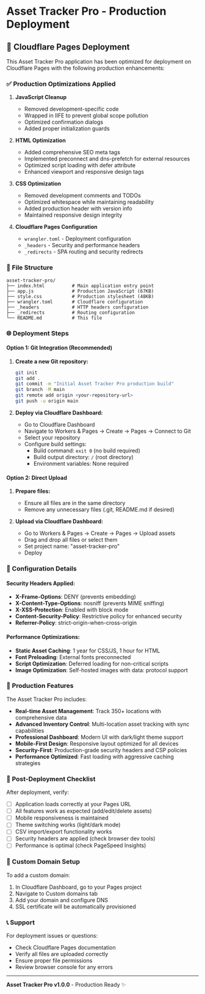 # Asset Tracker Pro - Production Deployment

## 🚀 Cloudflare Pages Deployment

This Asset Tracker Pro application has been optimized for deployment on Cloudflare Pages with the following production enhancements:

### ✅ Production Optimizations Applied

1. **JavaScript Cleanup**
   - Removed development-specific code
   - Wrapped in IIFE to prevent global scope pollution
   - Optimized confirmation dialogs
   - Added proper initialization guards

2. **HTML Optimization**
   - Added comprehensive SEO meta tags
   - Implemented preconnect and dns-prefetch for external resources
   - Optimized script loading with defer attribute
   - Enhanced viewport and responsive design tags

3. **CSS Optimization**
   - Removed development comments and TODOs
   - Optimized whitespace while maintaining readability
   - Added production header with version info
   - Maintained responsive design integrity

4. **Cloudflare Pages Configuration**
   - `wrangler.toml` - Deployment configuration
   - `_headers` - Security and performance headers
   - `_redirects` - SPA routing and security redirects

### 📁 File Structure

```
asset-tracker-pro/
├── index.html          # Main application entry point
├── app.js              # Production JavaScript (67KB)
├── style.css           # Production stylesheet (48KB)
├── wrangler.toml       # Cloudflare configuration
├── _headers            # HTTP headers configuration
├── _redirects          # Routing configuration
└── README.md           # This file
```

### 🌐 Deployment Steps

#### Option 1: Git Integration (Recommended)

1. **Create a new Git repository:**
   ```bash
   git init
   git add .
   git commit -m "Initial Asset Tracker Pro production build"
   git branch -M main
   git remote add origin <your-repository-url>
   git push -u origin main
   ```

2. **Deploy via Cloudflare Dashboard:**
   - Go to Cloudflare Dashboard
   - Navigate to Workers & Pages → Create → Pages → Connect to Git
   - Select your repository
   - Configure build settings:
     - Build command: `exit 0` (no build required)
     - Build output directory: `/` (root directory)
     - Environment variables: None required

#### Option 2: Direct Upload

1. **Prepare files:**
   - Ensure all files are in the same directory
   - Remove any unnecessary files (.git, README.md if desired)

2. **Upload via Cloudflare Dashboard:**
   - Go to Workers & Pages → Create → Pages → Upload assets
   - Drag and drop all files or select them
   - Set project name: "asset-tracker-pro"
   - Deploy

### 🔧 Configuration Details

#### Security Headers Applied:
- **X-Frame-Options**: DENY (prevents embedding)
- **X-Content-Type-Options**: nosniff (prevents MIME sniffing)
- **X-XSS-Protection**: Enabled with block mode
- **Content-Security-Policy**: Restrictive policy for enhanced security
- **Referrer-Policy**: strict-origin-when-cross-origin

#### Performance Optimizations:
- **Static Asset Caching**: 1 year for CSS/JS, 1 hour for HTML
- **Font Preloading**: External fonts preconnected
- **Script Optimization**: Deferred loading for non-critical scripts
- **Image Optimization**: Self-hosted images with data: protocol support

### 🎯 Production Features

The Asset Tracker Pro includes:
- **Real-time Asset Management**: Track 350+ locations with comprehensive data
- **Advanced Inventory Control**: Multi-location asset tracking with sync capabilities
- **Professional Dashboard**: Modern UI with dark/light theme support
- **Mobile-First Design**: Responsive layout optimized for all devices
- **Security-First**: Production-grade security headers and CSP policies
- **Performance Optimized**: Fast loading with aggressive caching strategies

### 🚦 Post-Deployment Checklist

After deployment, verify:
- [ ] Application loads correctly at your Pages URL
- [ ] All features work as expected (add/edit/delete assets)
- [ ] Mobile responsiveness is maintained
- [ ] Theme switching works (light/dark mode)
- [ ] CSV import/export functionality works
- [ ] Security headers are applied (check browser dev tools)
- [ ] Performance is optimal (check PageSpeed Insights)

### 🔗 Custom Domain Setup

To add a custom domain:
1. In Cloudflare Dashboard, go to your Pages project
2. Navigate to Custom domains tab
3. Add your domain and configure DNS
4. SSL certificate will be automatically provisioned

### 📞 Support

For deployment issues or questions:
- Check Cloudflare Pages documentation
- Verify all files are uploaded correctly
- Ensure proper file permissions
- Review browser console for any errors

---

**Asset Tracker Pro v1.0.0** - Production Ready ✨
